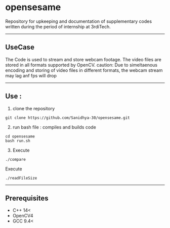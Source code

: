 # opensesame
Repository for upkeeping and documentation of supplementary codes written during the period of internship at 3rdiTech.


---


## UseCase
The Code is used to stream and store webcam footage. The video files are stored in all formats supported by OpenCV.
caution: Due to simeltaenous encoding and storing of video files in different formats, the webcam stream may lag anf fps will drop


---


## Use :
1. clone the repository
```
git clone https://github.com/Sanidhya-30/opensesame.git
```

2. run bash file : compiles and builds code
```
cd opensesame
bash run.sh
```

3. Execute
```
./compare
```
Execute
```
./readFileSize
```


---


## Prerequisites
* C++ 14<
* OpenCV4
* GCC 9.4<


